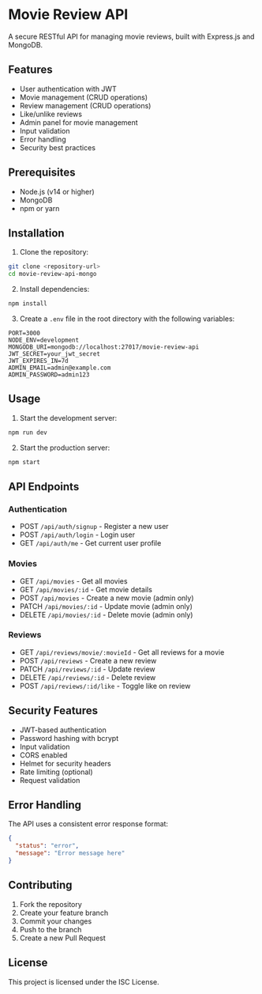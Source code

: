 # Movie Review API

A secure RESTful API for managing movie reviews, built with Express.js and MongoDB.

## Features

- User authentication with JWT
- Movie management (CRUD operations)
- Review management (CRUD operations)
- Like/unlike reviews
- Admin panel for movie management
- Input validation
- Error handling
- Security best practices

## Prerequisites

- Node.js (v14 or higher)
- MongoDB
- npm or yarn

## Installation

1. Clone the repository:
```bash
git clone <repository-url>
cd movie-review-api-mongo
```

2. Install dependencies:
```bash
npm install
```

3. Create a `.env` file in the root directory with the following variables:
```env
PORT=3000
NODE_ENV=development
MONGODB_URI=mongodb://localhost:27017/movie-review-api
JWT_SECRET=your_jwt_secret
JWT_EXPIRES_IN=7d
ADMIN_EMAIL=admin@example.com
ADMIN_PASSWORD=admin123
```

## Usage

1. Start the development server:
```bash
npm run dev
```

2. Start the production server:
```bash
npm start
```

## API Endpoints

### Authentication
- POST `/api/auth/signup` - Register a new user
- POST `/api/auth/login` - Login user
- GET `/api/auth/me` - Get current user profile

### Movies
- GET `/api/movies` - Get all movies
- GET `/api/movies/:id` - Get movie details
- POST `/api/movies` - Create a new movie (admin only)
- PATCH `/api/movies/:id` - Update movie (admin only)
- DELETE `/api/movies/:id` - Delete movie (admin only)

### Reviews
- GET `/api/reviews/movie/:movieId` - Get all reviews for a movie
- POST `/api/reviews` - Create a new review
- PATCH `/api/reviews/:id` - Update review
- DELETE `/api/reviews/:id` - Delete review
- POST `/api/reviews/:id/like` - Toggle like on review

## Security Features

- JWT-based authentication
- Password hashing with bcrypt
- Input validation
- CORS enabled
- Helmet for security headers
- Rate limiting (optional)
- Request validation

## Error Handling

The API uses a consistent error response format:
```json
{
  "status": "error",
  "message": "Error message here"
}
```

## Contributing

1. Fork the repository
2. Create your feature branch
3. Commit your changes
4. Push to the branch
5. Create a new Pull Request

## License

This project is licensed under the ISC License. 